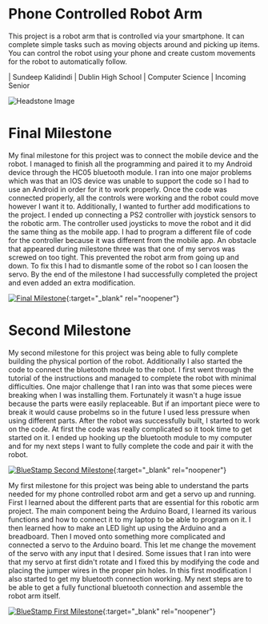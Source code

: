 ﻿# Phone Controlled Robot Arm
This project is a robot arm that is controlled via your smartphone. It can complete simple tasks such as moving objects around and picking up items. You can control the robot using your phone and create custom movements for the robot to automatically follow. 

| Sundeep Kalidindi | Dublin High School | Computer Science | Incoming Senior

![Headstone Image](https://bluestampengineering.com/wp-content/uploads/2016/05/improve.jpg)
  
# Final Milestone
My final milestone for this project was to connect the mobile device and the robot. I managed to finish all the programming and paired it to my Android device through the HC05 bluetooth module. I ran into one major problems which was that an IOS device was unable to support the code so I had to use an Android in order for it to work properly. Once the code was connected properly, all the controls were working and the robot could move however I want it to. Additionally, I wanted to further add modifications to the project. I ended up connecting a PS2 controller with joystick sensors to the robotic arm. The controller used joysticks to move the robot and it did the same thing as the mobile app. I had to program a different file of code for the controller because it was different from the mobile app. An obstacle that appeared during milestone three was that one of my servos was screwed on too tight. This prevented the robot arm from going up and down. To fix this I had to dismantle some of the robot so I can loosen the servo. By the end of the milestone I had successfully completed the project and even added an extra modification.

[![Final Milestone](https://res.cloudinary.com/marcomontalbano/image/upload/v1612573869/video_to_markdown/images/youtube--F7M7imOVGug-c05b58ac6eb4c4700831b2b3070cd403.jpg )](https://www.youtube.com/watch?v=F7M7imOVGug&feature=emb_logo "Final Milestone"){:target="_blank" rel="noopener"}

# Second Milestone
My second milestone for this project was being able to fully complete building the physical portion of the robot. Additionally I also started the code to connect the bluetooth module to the robot. I first went through the tutorial of the instructions and managed to complete the robot with minimal difficulties. One major challenge that I ran into was that some pieces were breaking when I was installing them. Fortunately it wasn't a huge issue because the parts were easily replaceable. But if an important piece were to break it would cause probelms so in the future I used less pressure when using different parts. After the robot was successfully built, I started to work on the code. At first the code was really complicated so it took time to get started on it. I ended up hooking up the bluetooth module to my computer and for my next steps I want to fully complete the code and pair it with the robot.

[![BlueStamp Second Milestone](https://res.cloudinary.com/marcomontalbano/image/upload/v1656554195/video_to_markdown/images/youtube--U1AsxTmEh-Y-c05b58ac6eb4c4700831b2b3070cd403.jpg)](https://www.youtube.com/watch?v=U1AsxTmEh-Y "BlueStamp Second Milestone"){:target="_blank" rel="noopener"}


My first milestone for this project was being able to understand the parts needed for my phone controlled robot arm and get a servo up and running. First I learned about the different parts that are essential for this robotic arm project. The main component being the Arduino Board, I learned its various functions and how to connect it to my laptop to be able to program on it. I then learned how to make an LED light up using the Arduino and a breadboard. Then I moved onto something more complicated and connected a servo to the Arduino board. This let me change the movement of the servo with any input that I desired. Some issues that I ran into were that my servo at first didn't rotate and I fixed this by modifying the code and placing the jumper wires in the proper pin holes. In this first modification I also started to get my bluetooth connection working. My next steps are to be able to get a fully functional bluetooth connection and assemble the robot arm itself. 

[![BlueStamp First Milestone](https://res.cloudinary.com/marcomontalbano/image/upload/v1655486679/video_to_markdown/images/youtube--ogdoIGjI9_Q-c05b58ac6eb4c4700831b2b3070cd403.jpg)](https://youtu.be/ogdoIGjI9_Q "BlueStamp First Milestone"){:target="_blank" rel="noopener"}

